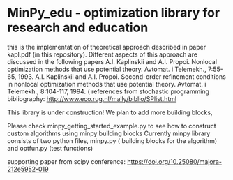 # MinPy_edu - optimization library for research and education
this is the implementation of theoretical approach described in paper kapl.pdf (in this repository). Different aspects of this approach are discussed in the following papers
A.I. Kaplinskii and A.I. Propoi. Nonlocal optimization methods that use potential theory. Avtomat. i Telemekh., 7:55-65, 1993.
A.I. Kaplinskii and A.I. Propoi. Second-order refinement conditions in nonlocal optimization methods that use potential theory. Avtomat. i Telemekh., 8:104-117, 1994.
( references from stochastic programming bibliography: http://www.eco.rug.nl/mally/biblio/SPlist.html

This library is under construction! We plan to add more building blocks,

Please check minpy_getting_started_example.py to see how to construct custom algorithms using minpy building blocks
Currently minpy library consists of two python files, minpy.py ( building blocks for the algorithm) and optfun.py (test functions)

supporting paper from scipy conference: https://doi.org/10.25080/majora-212e5952-019
